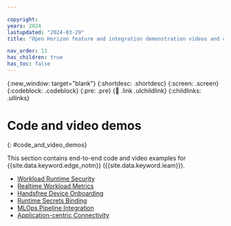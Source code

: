 ```yaml
---

copyright:
years: 2024
lastupdated: "2024-03-29"
title: "Open Horizon feature and integration demonstration videos and code"

nav_order: 13
has_children: true
has_toc: false
---
```


{:new_window: target="blank"}
{:shortdesc: .shortdesc}
{:screen: .screen}
{:codeblock: .codeblock}
{:pre: .pre}
{:child: .link .ulchildlink}
{:childlinks: .ullinks}

# Code and video demos
{: #code_and_video_demos}

This section contains end-to-end code and video examples for {{site.data.keyword.edge_notm}} ({{site.data.keyword.ieam}}).

* [Workload Runtime Security](https://wiki.lfedge.org/display/OH/OH+Agent+and+Edge+Workload+Runtime+Security)
* [Realtime Workload Metrics](https://wiki.lfedge.org/display/OH/Realtime+Workload+Metrics+-+Feature+Design+Candidate)
* [Handsfree Device Onboarding]()
* [Runtime Secrets Binding]()
* [MLOps Pipeline Integration]()
* [Application-centric Connectivity]()